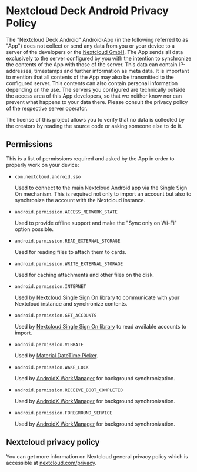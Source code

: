 # Nextcloud Deck Android Privacy Policy

The "Nextcloud Deck Android" Android-App (in the following referred to as "App") does not collect or send any data from you or your device to a server of the developers or the [Nextcloud GmbH](https://nextcloud.com/). The App sends all data exclusively to the server configured by you with the intention to synchronize the contents of the App with those of the server. This data can contain IP-addresses, timestamps and further information as meta data.
It is important to mention that all contents of the App may also be transmitted to the configured server. This contents can also contain personal information depending on the use. The servers you configured are technically outside the access area of this App developers, so that we neither know nor can prevent what happens to your data there. Please consult the privacy policy of the respective server operator.

The license of this project allows you to verify that no data is collected by the creators by reading the source code or asking someone else to do it.

## Permissions

This is a list of permissions required and asked by the App in order to properly work on your device:

- `com.nextcloud.android.sso`

  Used to connect to the main Nextcloud Android app via the Single Sign On mechanism. This is required not only to import an account but also to synchronize the account with the Nextcloud instance.

- `android.permission.ACCESS_NETWORK_STATE`

  Used to provide offline support and make the "Sync only on Wi-Fi" option possible.

- `android.permission.READ_EXTERNAL_STORAGE`

  Used for reading files to attach them to cards.

- `android.permission.WRITE_EXTERNAL_STORAGE`

  Used for caching attachments and other files on the disk.

- `android.permission.INTERNET`

  Used by [Nextcloud Single Sign On library](https://github.com/nextcloud/Android-SingleSignOn/) to communicate with your Nextcloud instance and synchronize contents.

- `android.permission.GET_ACCOUNTS`

  Used by [Nextcloud Single Sign On library](https://github.com/nextcloud/Android-SingleSignOn/) to read available accounts to import.

- `android.permission.VIBRATE`

  Used by [Material DateTime Picker](https://github.com/wdullaer/MaterialDateTimePicker).

- `android.permission.WAKE_LOCK`

  Used by [AndroidX WorkManager](https://developer.android.com/jetpack/androidx/releases/work) for background synchronization.

- `android.permission.RECEIVE_BOOT_COMPLETED`

  Used by [AndroidX WorkManager](https://developer.android.com/jetpack/androidx/releases/work) for background synchronization.

- `android.permission.FOREGROUND_SERVICE`

  Used by [AndroidX WorkManager](https://developer.android.com/jetpack/androidx/releases/work) for background synchronization.

## Nextcloud privacy policy

You can get more information on Nextcloud general privacy policy which is accessible at [nextcloud.com/privacy](https://nextcloud.com/privacy/).